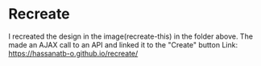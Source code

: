 # Recreate
I recreated the design in the image(recreate-this) in the folder above. The made an AJAX call to an API and linked it to the "Create" button  Link: https://hassanatb-o.github.io/recreate/
